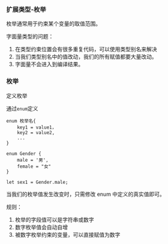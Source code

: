 ### 扩展类型-枚举

枚举通常用于约束某个变量的取值范围。



字面量类型的问题：

1. 在类型约束位置会有很多重复代码，可以使用类型别名来解决
2. 当我们类型别名中的值改动，我们的所有赋值都要大量改动。
3. 字面量不会进入到编译结果。



### 枚举

定义枚举

通过`enum`定义

```
enum 枚举名{
	key1 = value1，
	key2 = value2,
	...
}
```



```
enum Gender {
    male = '男',
    female = "女"
}

let sex1 = Gender.male;
```

当我们的枚举值发生改变时，只需修改 enum 中定义的真实值即可。





规则：

1. 枚举的字段值可以是字符串或数字
2. 数字枚举值会自动自增
3. 被数字枚举约束的变量，可以直接赋值为数字